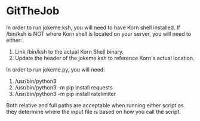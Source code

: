 # GitTheJob
In order to run jokeme.ksh, you will need to have Korn shell installed.  If /bin/ksh is NOT where Korn shell is located on your server, you will need to either:
 1. Link /bin/ksh to the actual Korn Shell binary.
 2. Update the header of the jokeme.ksh to reference Korn's actual location.

In order to run jokeme.py, you will need:
 1. /usr/bin/python3
 2. /usr/bin/python3 -m pip install requests
 3. /usr/bin/python3 -m pip install ratelimiter

Both relative and full paths are acceptable when running either script as they determine where the input file is based on how you call the script.

